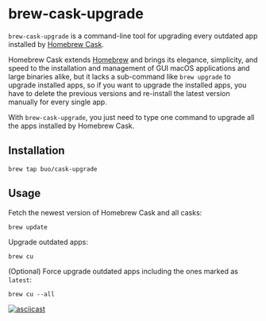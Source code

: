 # brew-cask-upgrade

`brew-cask-upgrade` is a command-line tool for upgrading every outdated app
installed by [Homebrew Cask](https://caskroom.github.io).

Homebrew Cask extends [Homebrew](http://brew.sh) and brings its elegance, simplicity, and speed to the installation and management of GUI macOS applications and large binaries alike, but it
lacks a sub-command like `brew upgrade` to upgrade installed apps, so if you want to upgrade the installed apps, you have to delete the previous versions and re-install the latest version manually for every single app.

With `brew-cask-upgrade`, you just need to type one command to upgrade all the apps installed by Homebrew Cask.

## Installation

```
brew tap buo/cask-upgrade
```

## Usage

Fetch the newest version of Homebrew Cask and all casks:

```
brew update
```

Upgrade outdated apps:

```
brew cu
```

(Optional) Force upgrade outdated apps including the ones marked as `latest`:

```
brew cu --all
```

[![asciicast](https://asciinema.org/a/e5geldgvynjmf8f6uh2b8n74j.png)](https://asciinema.org/a/e5geldgvynjmf8f6uh2b8n74j)
